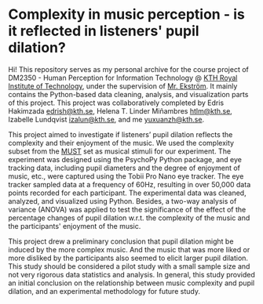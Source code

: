 # Complexity in music perception - is it reflected in listeners' pupil dilation?

Hi! This repository serves as my personal archive for the course project of DM2350 - Human Perception for Information Technology @ [KTH Royal Institute of Technology](https://www.kth.se/en), under the supervision of [Mr. Ekström](https://www.kth.se/profile/axeleks?l=en). It mainly contains the Python-based data cleaning, analysis, and visualization parts of this project. This project was collaboratively completed by Edris Hakimzada <edrish@kth.se>, Helena T. Linder Miñambres <htlm@kth.se>, Izabelle Lundqvist <izalun@kth.se>, and me <yuxuanzh@kth.se>.

This project aimed to investigate if listeners’ pupil dilation reflects the complexity and their enjoyment of the music. We used the complexity subset from the [MUST](https://osf.io/73mne/) set as musical stimuli for our experiment. The experiment was designed using the PsychoPy Python package, and eye tracking data, including pupil diameters and the degree of enjoyment of music, etc., were captured using the Tobii Pro Nano eye tracker. The eye tracker sampled data at a frequency of 60Hz, resulting in over 50,000 data points recorded for each participant. The experimental data was cleaned, analyzed, and visualized using Python. Besides, a two-way analysis of variance (ANOVA) was applied to test the significance of the effect of the percentage changes of pupil dilation w.r.t. the complexity of the music and the participants' enjoyment of the music.

This project drew a preliminary conclusion that pupil dilation might be induced by the more complex music. And the music that was more liked or more disliked by the participants also seemed to elicit larger pupil dilation. This study should be considered a pilot study with a small sample size and not very rigorous data statistics and analysis. In general, this study provided an initial conclusion on the relationship between music complexity and pupil dilation, and an experimental methodology for future study.
